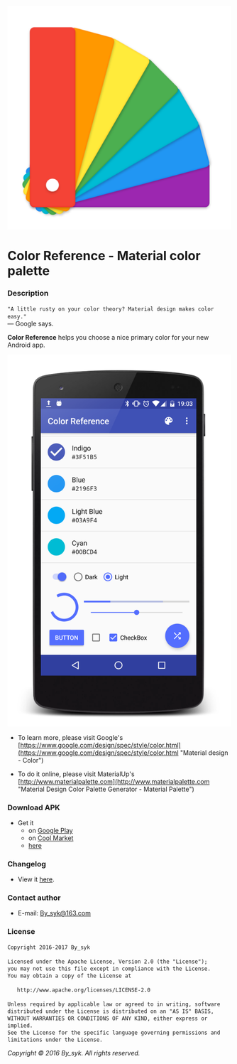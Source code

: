 ![icon.png](art/icon.png)

# Color Reference - Material color palette


### Description

`"A little rusty on your color theory? Material design makes color easy."`   
— Google says.
   
**Color Reference** helps you choose a nice primary color for your new Android app.

![screenshot.png](art/screenshot.png)

* To learn more, please visit Google's   
[https://www.google.com/design/spec/style/color.html](https://www.google.com/design/spec/style/color.html "Material design - Color")

* To do it online, please visit MaterialUp's   
[http://www.materialpalette.com](http://www.materialpalette.com "Material Design Color Palette Generator - Material Palette")


### Download APK

* Get it
   * on [Google Play](https://play.google.com/store/apps/details?id=com.by_syk.mdcolor "Color Reference")
   * on [Cool Market](http://www.coolapk.com/apk/com.by_syk.mdcolor "Color Reference")
   * [here](art/com.by_syk.mdcolor.apk "Color Reference")


### Changelog

* View it [here](CHANGELOG.txt "Changelog").


### Contact author

* E-mail: [By_syk@163.com](mailto:By_syk@163.com "By_syk")


### License

    Copyright 2016-2017 By_syk

    Licensed under the Apache License, Version 2.0 (the "License");
    you may not use this file except in compliance with the License.
    You may obtain a copy of the License at

       http://www.apache.org/licenses/LICENSE-2.0

    Unless required by applicable law or agreed to in writing, software
    distributed under the License is distributed on an "AS IS" BASIS,
    WITHOUT WARRANTIES OR CONDITIONS OF ANY KIND, either express or implied.
    See the License for the specific language governing permissions and
    limitations under the License.


*Copyright &#169; 2016 By_syk. All rights reserved.*